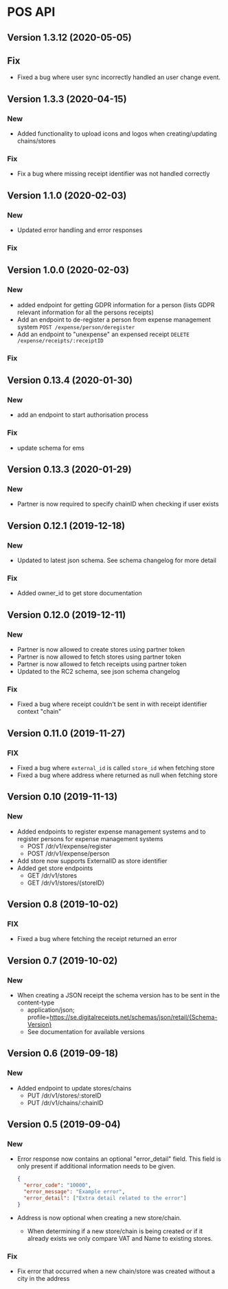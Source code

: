 # POS API

## Version 1.3.12 (2020-05-05)

## Fix

- Fixed a bug where user sync incorrectly handled an user change event.

## Version 1.3.3 (2020-04-15)

### New

- Added functionality to upload icons and logos when creating/updating chains/stores

### Fix

- Fix a bug where missing receipt identifier was not handled correctly

## Version 1.1.0 (2020-02-03)

### New

- Updated error handling and error responses

### Fix

## Version 1.0.0 (2020-02-03)

### New

- added endpoint for getting GDPR information for a person (lists GDPR relevant information for all the persons receipts)
- Add an endpoint to de-register a person from expense management system `POST /expense/person/deregister`
- Add an endpoint to "unexpense" an expensed receipt `DELETE /expense/receipts/:receiptID`

### Fix

## Version 0.13.4 (2020-01-30)

### New

- add an endpoint to start authorisation process

### Fix

- update schema for ems

## Version 0.13.3 (2020-01-29)

### New

- Partner is now required to specify chainID when checking if user exists

## Version 0.12.1 (2019-12-18)

### New

- Updated to latest json schema. See schema changelog for more detail

### Fix

- Added owner_id to get store documentation

## Version 0.12.0 (2019-12-11)

### New

- Partner is now allowed to create stores using partner token
- Partner is now allowed to fetch stores using partner token
- Partner is now allowed to fetch receipts using partner token
- Updated to the RC2 schema, see json schema changelog

### Fix

- Fixed a bug where receipt couldn't be sent in with receipt identifier context "chain"

## Version 0.11.0 (2019-11-27)

### FIX

- Fixed a bug where `external_id` is called `store_id` when fetching store
- Fixed a bug where address where returned as null when fetching store

## Version 0.10 (2019-11-13)

### New

- Added endpoints to register expense management systems and to register persons for expense management systems
  - POST /dr/v1/expense/register
  - POST /dr/v1/expense/person
- Add store now supports ExternalID as store identifier
- Added get store endpoints
  - GET /dr/v1/stores
  - GET /dr/v1/stores/{storeID}

## Version 0.8 (2019-10-02)

### FIX

- Fixed a bug where fetching the receipt returned an error

## Version 0.7 (2019-10-02)

### New

- When creating a JSON receipt the schema version has to be sent in the content-type
  - application/json; profile=https://se.digitalreceipts.net/schemas/json/retail/{Schema-Version}
  - See documentation for available versions

## Version 0.6 (2019-09-18)

### New

- Added endpoint to update stores/chains
  - PUT /dr/v1/stores/:storeID
  - PUT /dr/v1/chains/:chainID

## Version 0.5 (2019-09-04)

### New

- Error response now contains an optional "error_detail" field. This field is only present if additional information needs to be given.

  ```json
  {
    "error_code": "10000",
    "error_message": "Example error",
    "error_detail": ["Extra detail related to the error"]
  }
  ```

- Address is now optional when creating a new store/chain.
  - When determining if a new store/chain is being created or if it already exists we only compare VAT and Name to existing stores.

### Fix

- Fix error that occurred when a new chain/store was created without a city in the address
